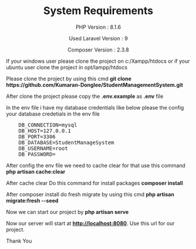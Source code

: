 <h1 align="center">
    System Requirements
</h1>
<p align="center">
    PHP Version : 8.1.6
</p>
<p align="center">
    Used Laravel Version : 9
</p>
<p align="center">
    Composer Version : 2.3.8
</p>
<p>
    If your windows user please clone the project on c:/Xampp/htdocs or if your ubuntu user clone the project in opt/lampp/htdocs
</p>

<p>
    Please clone the project by using this cmd <strong>git clone https://github.com/Kumaran-Donglee/StudentManagementSystem.git</strong>
</p>

<p>
    After clone the project please copy the <strong>.env.example</strong> as <strong>.env</strong> file
</p>

<p>
    In the env file i have my database credentials like below please the config your database credetials in the env file
</p>

<pre>
    DB_CONNECTION=mysql
    DB_HOST=127.0.0.1
    DB_PORT=3306
    DB_DATABASE=StudentManageSystem
    DB_USERNAME=root
    DB_PASSWORD=
</pre>

<p>After config the env file we need to cache clear for that use this command <strong>php artisan cache:clear</strong></p>

<p>After cache clear Do this command for install packages <strong>composer install</strong></p>

<p>After composer install do fresh migrate by using this cmd <strong>php artisan migrate:fresh --seed</strong></p>

<p>Now we can start our project by <strong>php artisan serve</strong></p>

<p>Now our server will start at <a href="http://localhost:8080" target="_blank"><strong>http://localhost:8080</strong></a>. Use this url for our project.</p>

<p>Thank You</p>
